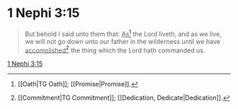 # 1 Nephi 3:15

> But behold I said unto them that: <u>As</u>[^a] the Lord liveth, and as we live, we will not go down unto our father in the wilderness until we have <u>accomplished</u>[^b] the thing which the Lord hath commanded us.

[1 Nephi 3:15](https://www.churchofjesuschrist.org/study/scriptures/bofm/1-ne/3?lang=eng&id=p15#p15)


[^a]: [[Oath|TG Oath]]; [[Promise|Promise]].  
[^b]: [[Commitment|TG Commitment]]; [[Dedication, Dedicate|Dedication]].  
